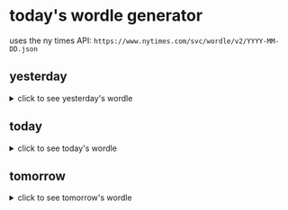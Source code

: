 # today's wordle generator

uses the ny times API: `https://www.nytimes.com/svc/wordle/v2/YYYY-MM-DD.json`

## yesterday

<details>
    <summary>click to see yesterday's wordle</summary>

    alert

</details>

## today

<details>
    <summary>click to see today's wordle</summary>

    troop

</details>

## tomorrow

<details>
    <summary>click to see tomorrow's wordle</summary>

    navel

</details>
